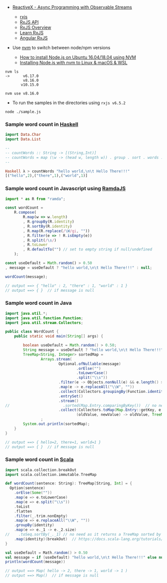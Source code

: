 - [ReactiveX - Async Programming with Observable Streams](http://reactivex.io/)
  - [rxjs](https://github.com/ReactiveX/rxjs)
  - [RxJS API](https://rxjs-dev.firebaseapp.com/api)
  - [RxJS Overview](https://rxjs-dev.firebaseapp.com/guide/overview)
  - [Learn RxJS](https://www.learnrxjs.io/)
  - [Angular RxJS](https://angular.io/guide/rx-library)

- Use [nvm](https://github.com/nvm-sh/nvm) to switch between node/npm versions
  - [How to install Node.js on Ubuntu 16.04/18.04 using NVM](https://hackernoon.com/how-to-install-node-js-on-ubuntu-16-04-18-04-using-nvm-node-version-manager-668a7166b854)
  - [Installing Node.js with nvm to Linux & macOS & WSL](https://gist.github.com/d2s/372b5943bce17b964a79)
```
nvm ls
->      v6.17.0
        v8.16.0
       v10.15.0
```

```
nvm use v8.16.0
```

- To run the samples in the directories using `rxjs v6.5.2`

```
node ./sample.js
```

### Sample word count in [Haskell](https://www.haskell.org/)
```haskell
import Data.Char
import Data.List

--
-- countWords :: String -> [(String,Int)]
-- countWords = map (\w -> (head w, length w)) . group . sort . words . filter (\x -> isAlphaNum x || isSpace x) . map toLower
--

Haskell λ > countWords "hello world,\n\t Hello There!!!"
[("hello",2),("there",1),("world",1)]
```

### Sample word count in Javascript using [RamdaJS](https://ramdajs.com/docs/#)
```javascript
import * as R from "ramda";

const wordCount =
    R.compose(
        R.map(w => w.length)
        , R.groupBy(R.identity)
        , R.sortBy(R.identity)
        , R.map(R.replace(/\W/gi, ""))
        , R.filter(e => ! R.isEmpty(e))
        , R.split(/\s/)
        , R.toLower
        , R.defaultTo("") // set to empty string if null/undefined
    );

const useDefault = Math.random() > 0.50
, message = useDefault ? "hello world,\n\t Hello There!!!" : null;

wordCount(message);

// output ==> { "hello" : 2, "there" : 1, "world" : 1 }
// output ==> { }  // if message is null
```

### Sample word count in Java
```java
import java.util.*;
import java.util.function.Function;
import java.util.stream.Collectors;

public class WordCount {
    public static void main(String[] args) {

        boolean useDefault = Math.random() > 0.50;
        String message = useDefault ? "hello world,\n\t Hello There!!!" : null;
        TreeMap<String, Integer> sortedMap =
                Arrays.stream(
                        Optional.ofNullable(message)
                                .orElse("")
                                .toLowerCase()
                                .split("\\s"))
                        .filter(e -> Objects.nonNull(e) && e.length() > 0 && ! e.chars().allMatch(Character::isWhitespace))
                        .map(e -> e.replaceAll("\\W", ""))
                        .collect(Collectors.groupingBy(Function.identity()))
                        .entrySet()
                        .stream()
//                        .sorted(Map.Entry.comparingByKey())  // no need as it returns a TreeMap sorted by keys
                        .collect(Collectors.toMap(Map.Entry::getKey, e -> e.getValue().size(),
                                (oldValue, newValue) -> oldValue, TreeMap::new))
                ;
        System.out.println(sortedMap);
    }
}

// output ==> { hello=2, there=1, world=1 }
// output ==> { }  // if message is null
```

### Sample word count in [Scala](https://www.scala-lang.org/)
```scala
import scala.collection.breakOut
import scala.collection.immutable.TreeMap

def wordCount(sentence: String): TreeMap[String, Int] = {
  Option(sentence)
    .orElse(Some(""))
    .map(e => e.toLowerCase)
    .map(e => e.split("\\s"))
    .toList
    .flatten
    .filter(_.trim.nonEmpty)
    .map(e => e.replaceAll("\\W", ""))
    .groupBy(identity)
    .map(e => e._1 -> e._2.size)
//    .toSeq.sortBy(_._1) // no need as it returns a TreeMap sorted by keys
    .map(identity)(breakOut)  // https://docs.scala-lang.org/tutorials/FAQ/breakout.html
}

val useDefault = Math.random() > 0.50
val message = if (useDefault) "hello world,\n\t Hello There!!!" else null
println(wordCount(message))

// output ==> Map( hello -> 2, there -> 1, world -> 1 )
// output ==> Map()  // if message is null
```
